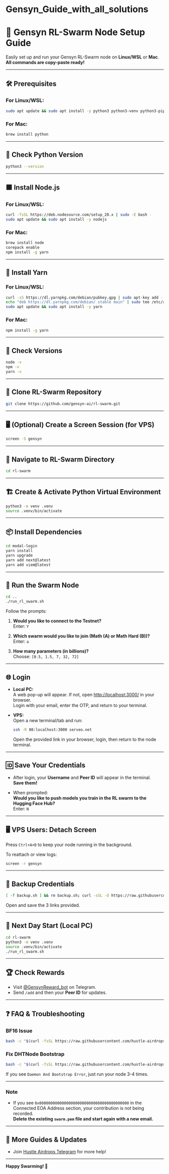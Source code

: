 # Gensyn_Guide_with_all_solutions

# 🚀 Gensyn RL-Swarm Node Setup Guide

Easily set up and run your Gensyn RL-Swarm node on **Linux/WSL** or **Mac**.  
**All commands are copy-paste ready!**

---

## 🛠️ Prerequisites

### For **Linux/WSL**:

```bash
sudo apt update && sudo apt install -y python3 python3-venv python3-pip curl wget screen git lsof
```

### For **Mac**:

```bash
brew install python
```

---

## 🔎 Check Python Version

```bash
python3 --version
```

---

## 🟩 Install Node.js

### For **Linux/WSL**:

```bash
curl -fsSL https://deb.nodesource.com/setup_20.x | sudo -E bash -
sudo apt update && sudo apt install -y nodejs
```

### For **Mac**:

```bash
brew install node
corepack enable
npm install -g yarn
```

---

## 🧶 Install Yarn

### For **Linux/WSL**:

```bash
curl -sS https://dl.yarnpkg.com/debian/pubkey.gpg | sudo apt-key add -
echo "deb https://dl.yarnpkg.com/debian/ stable main" | sudo tee /etc/apt/sources.list.d/yarn.list > /dev/null
sudo apt update && sudo apt install -y yarn
```

### For **Mac**:

```bash
npm install -g yarn
```

---

## 🔢 Check Versions

```bash
node -v
npm -v
yarn -v
```

---

## 🧬 Clone RL-Swarm Repository

```bash
git clone https://github.com/gensyn-ai/rl-swarm.git
```

---

## 🖥️ (Optional) Create a Screen Session (for VPS)

```bash
screen -S gensyn
```

---

## 📂 Navigate to RL-Swarm Directory

```bash
cd rl-swarm
```

---

## 🏗️ Create & Activate Python Virtual Environment

```bash
python3 -m venv .venv
source .venv/bin/activate
```

---

## 📦 Install Dependencies

```bash
cd modal-login
yarn install
yarn upgrade
yarn add next@latest
yarn add viem@latest
```

---

## 🚦 Run the Swarm Node

```bash
cd ..
./run_rl_swarm.sh
```

Follow the prompts:

1. **Would you like to connect to the Testnet?**  
    Enter: `Y`

2. **Which swarm would you like to join (Math (A) or Math Hard (B))?**  
    Enter: `a`

3. **How many parameters (in billions)?**  
    Choose: `[0.5, 1.5, 7, 32, 72]`

---

## 🌐 Login

- **Local PC:**  
  A web pop-up will appear. If not, open [http://localhost:3000/](http://localhost:3000/) in your browser.  
  Login with your email, enter the OTP, and return to your terminal.

- **VPS:**  
  Open a new terminal/tab and run:
  ```bash
  ssh -R 80:localhost:3000 serveo.net
  ```
  Open the provided link in your browser, login, then return to the node terminal.

---

## 🆔 Save Your Credentials

- After login, your **Username** and **Peer ID** will appear in the terminal.  
  **Save them!**

- When prompted:  
  **Would you like to push models you train in the RL swarm to the Hugging Face Hub?**  
  Enter: `N`

---

## 🖥️ VPS Users: Detach Screen

Press `Ctrl+A+D` to keep your node running in the background.

To reattach or view logs:

```bash
screen -r gensyn
```

---

## 🔐 Backup Credentials

```bash
[ -f backup.sh ] && rm backup.sh; curl -sSL -O https://raw.githubusercontent.com/zunxbt/gensyn-testnet/main/backup.sh && chmod +x backup.sh && ./backup.sh
```

Open and save the 3 links provided.

---

## 🔄 Next Day Start (Local PC)

```bash
cd rl-swarm
python3 -m venv .venv
source .venv/bin/activate
./run_rl_swarm.sh
```

---

## 🏆 Check Rewards

- Visit [@GensynReward_bot](https://t.me/GensynReward_bot) on Telegram.
- Send `/add` and then your **Peer ID** for updates.

---

## ❓ FAQ & Troubleshooting

### **BF16 Issue**

```bash
bash -c "$(curl -fsSL https://raw.githubusercontent.com/hustle-airdrops/Gensyn_Guide_with_all_solutions/main/bf16_fix.sh)"
```

### **Fix DHTNode Bootstrap**

```bash
bash -c "$(curl -fsSL https://raw.githubusercontent.com/hustle-airdrops/Gensyn_Guide_with_all_solutions/main/fix_dhtnode_bootstrap.sh)"
```

If you see `Daemon And Bootstrap Error`, just run your node 3-4 times.

---

### **Note**

- If you see `0x0000000000000000000000000000000000000000` in the Connected EOA Address section, your contribution is not being recorded.  
  **Delete the existing `swarm.pem` file and start again with a new email.**

---

## 📢 More Guides & Updates

- Join [Hustle Airdrops Telegram](https://t.me/Hustle_Airdropsek) for more help!

---

**Happy Swarming! 🚀**
